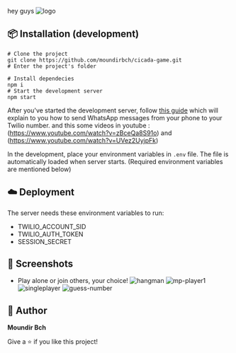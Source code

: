 hey guys 
![logo](https://github.com/moundirbch/cicada-game/assets/131757764/bad06ae2-e550-4232-b721-324e9b0c01f3)
## :package: Installation (development)

```shell
# Clone the project
git clone https://github.com/moundirbch/cicada-game.git
# Enter the project's folder

# Install dependecies
npm i
# Start the development server
npm start
```

After you've started the development server, follow [this guide](https://www.twilio.com/blog/track-whatsapp-message-status-node-js-twilio-api-for-whatsapp) which will explain to you how to send WhatsApp messages from your phone to your Twilio number.
and this some videos in youtube :(https://www.youtube.com/watch?v=zBceQa8S91o) and (https://www.youtube.com/watch?v=UVez2UyjpFk)

In the development, place your environment variables in `.env` file. The file is automatically loaded when server starts. (Required environment variables are mentioned below)

## :cloud: Deployment
The server needs these environment variables to run:

- TWILIO_ACCOUNT_SID
- TWILIO_AUTH_TOKEN
- SESSION_SECRET

## :camera_flash: Screenshots
- Play alone or join others, your choice!
![hangman](https://github.com/moundirbch/cicada-game/assets/131757764/018c9d7a-a150-4084-81af-8b3bd9dcb9da)
![mp-player1](https://github.com/moundirbch/cicada-game/assets/131757764/b9ac5951-a208-4381-9794-c800832bae53)
![singleplayer](https://github.com/moundirbch/cicada-game/assets/131757764/b2830fd1-e27d-4366-a41f-a95d19283041)
![guess-number](https://github.com/moundirbch/cicada-game/assets/131757764/98a80f5d-4cd1-40cd-8e22-07299faf03df)

## :man: Author
**Moundir Bch**

Give a ⭐️ if you like this project!
